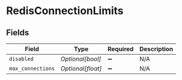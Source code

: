 # RedisConnectionLimits


## Fields

| Field              | Type               | Required           | Description        |
| ------------------ | ------------------ | ------------------ | ------------------ |
| `disabled`         | *Optional[bool]*   | :heavy_minus_sign: | N/A                |
| `max_connections`  | *Optional[float]*  | :heavy_minus_sign: | N/A                |